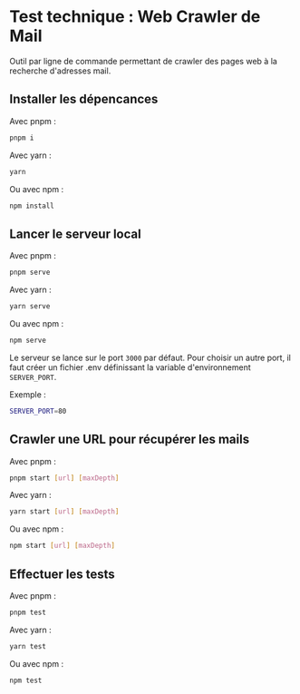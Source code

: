 # Test technique : Web Crawler de Mail

Outil par ligne de commande permettant de crawler des pages web à la recherche d'adresses mail.

## Installer les dépencances

Avec pnpm :
```bash
pnpm i
```

Avec yarn :
```bash
yarn
```

Ou avec npm :
```bash
npm install
```

## Lancer le serveur local

Avec pnpm :
```bash
pnpm serve
```

Avec yarn :
```bash
yarn serve
```

Ou avec npm :
```bash
npm serve
```

Le serveur se lance sur le port `3000` par défaut. Pour choisir un autre port, il faut créer un fichier .env définissant la variable d'environnement `SERVER_PORT`.

Exemple :
```bash
SERVER_PORT=80
```

## Crawler une URL pour récupérer les mails

Avec pnpm :
```bash
pnpm start [url] [maxDepth]
```

Avec yarn :
```bash
yarn start [url] [maxDepth]
```

Ou avec npm :
```bash
npm start [url] [maxDepth]
```

## Effectuer les tests

Avec pnpm :
```bash
pnpm test
```

Avec yarn :
```bash
yarn test
```

Ou avec npm :
```bash
npm test
```
